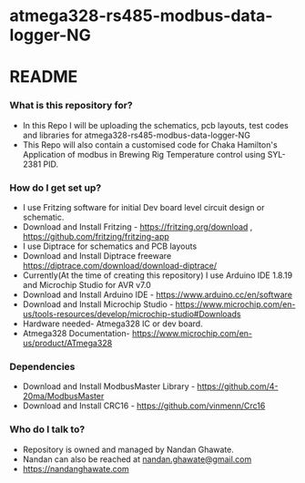 # atmega328-rs485-modbus-data-logger-NG
# README #
### What is this repository for? ###

* In this Repo I will be uploading the schematics, pcb layouts, test codes and libraries for atmega328-rs485-modbus-data-logger-NG
* This Repo will also contain a customised code for Chaka Hamilton's Application of modbus in Brewing Rig Temperature control using SYL-2381 PID.

### How do I get set up? ###

* I use Fritzing software for initial Dev board level circuit design or schematic.
* Download and Install Fritzing - https://fritzing.org/download , https://github.com/fritzing/fritzing-app
* I use Diptrace for schematics and PCB layouts
* Download and Install Diptrace freeware https://diptrace.com/download/download-diptrace/ 
* Currently(At the time of creating this repository) I use Arduino IDE 1.8.19 and Microchip Studio for AVR v7.0
* Download and Install Arduino IDE - https://www.arduino.cc/en/software
* Download and Install Microchip Studio - https://www.microchip.com/en-us/tools-resources/develop/microchip-studio#Downloads
* Hardware needed- Atmega328 IC or dev board.
* Atmega328 Documentation- https://www.microchip.com/en-us/product/ATmega328


### Dependencies ###
* Download and Install ModbusMaster Library - https://github.com/4-20ma/ModbusMaster
* Download and Install CRC16 - https://github.com/vinmenn/Crc16


### Who do I talk to? ###

* Repository is owned and managed by Nandan Ghawate.
* Nandan can also be reached at nandan.ghawate@gmail.com
* https://nandanghawate.com
